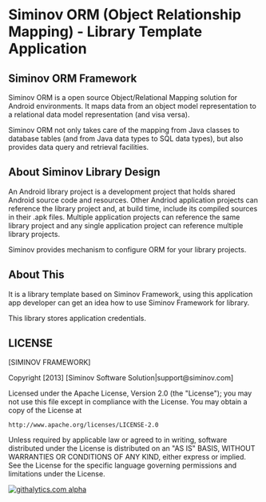 Siminov ORM (Object Relationship Mapping) - Library Template Application
===================================================

Siminov ORM Framework
------------

Siminov ORM is a open source Object/Relational Mapping solution for Android environments. It maps data from an object model representation to a relational data model representation (and visa versa). 

Siminov ORM not only takes care of the mapping from Java classes to database tables (and from Java data types to SQL data types), but also provides data query and retrieval facilities. 


About Siminov Library Design
----------------------------
An Android library project is a development project that holds shared Android source code and resources. Other Andriod application projects can reference the library project and, at build time, include its compiled sources in their .apk files. Multiple application projects can reference the same library project and any single application project can reference multiple library projects.

Siminov provides mechanism to configure ORM for your library projects.



About This
-------------
It is a library template based on Siminov Framework, using this application app developer can get an idea how to use Siminov Framework for library.

This library stores application credentials.



LICENSE
-------

 
 [SIMINOV FRAMEWORK]
 <p>
 Copyright [2013] [Siminov Software Solution|support@siminov.com]
 
 Licensed under the Apache License, Version 2.0 (the "License");
 you may not use this file except in compliance with the License.
 You may obtain a copy of the License at
 
    http://www.apache.org/licenses/LICENSE-2.0
 
 Unless required by applicable law or agreed to in writing, software
 distributed under the License is distributed on an "AS IS" BASIS,
 WITHOUT WARRANTIES OR CONDITIONS OF ANY KIND, either express or implied.
 See the License for the specific language governing permissions and
 limitations under the License.


[![githalytics.com alpha](https://cruel-carlota.pagodabox.com/f423e443f4fc035eeb0ccf84cb7abdbe "githalytics.com")](http://githalytics.com/Siminov/android-templates)
